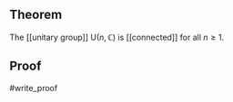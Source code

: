 ## Theorem
The [[unitary group]] $\text{U}(n,\mathbb C)$ is [[connected]] for all $n\geq 1$. 
## Proof
#write_proof 